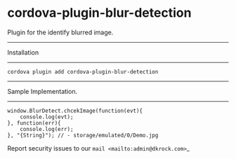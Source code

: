 # cordova-plugin-blur-detection


Plugin for the identify blurred image.

****************************
Installation
****************************

```
cordova plugin add cordova-plugin-blur-detection
```

**********************
Sample Implementation.
**********************

```
window.BlurDetect.chcekImage(function(evt){
	console.log(evt);
}, function(err){
	console.log(err);
}, "{String}"); // - storage/emulated/0/Demo.jpg
```

Report security issues to our `mail <mailto:admin@dkrock.com>`_
